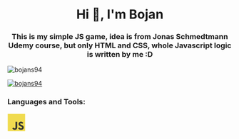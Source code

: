 <h1 align="center">Hi 👋, I'm Bojan</h1>
<h3 align="center">This is my simple JS game, idea is from Jonas Schmedtmann Udemy course, but only HTML and CSS, whole Javascript logic is written by me :D</h3>

<p align="left"> <img src="https://komarev.com/ghpvc/?username=bojans94&label=Profile%20views&color=0e75b6&style=flat" alt="bojans94" /> </p>

<p align="left"> <a href="https://github.com/ryo-ma/github-profile-trophy"> <img src="https://github-profile-trophy.vercel.app/?username=bojans94" alt="bojans94" /></a> </p>


<h3 align="left">Languages and Tools:</h3>
<p align="left"> <a href="https://developer.mozilla.org/en-US/docs/Web/JavaScript" target="_blank"> <img src="https://raw.githubusercontent.com/devicons/devicon/master/icons/javascript/javascript-original.svg" alt="javascript" width="40" height="40"/> </a> </p>

